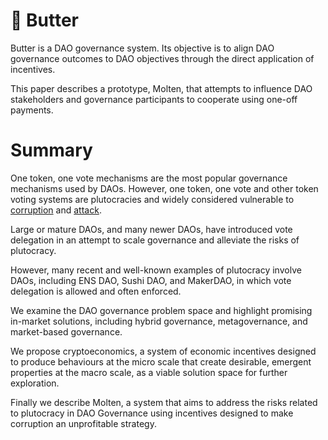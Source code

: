 # 🧈 Butter

Butter is a DAO governance system. Its objective is to align DAO governance outcomes to DAO objectives through the direct application of incentives.

This paper describes a prototype, Molten, that attempts to influence DAO stakeholders and governance participants to cooperate using one-off payments.

# Summary

One token, one vote mechanisms are the most popular governance mechanisms used by DAOs. However, one token, one vote and other token voting systems are plutocracies and widely considered vulnerable to [corruption](./problems.md#corruption-problems) and [attack](./problems.md#attack-problems).

Large or mature DAOs, and many newer DAOs, have introduced vote delegation in an attempt to scale governance and alleviate the risks of plutocracy.

However, many recent and well-known examples of plutocracy involve DAOs, including ENS DAO, Sushi DAO, and MakerDAO, in which vote delegation is allowed and often enforced.

We examine the DAO governance problem space and highlight promising in-market solutions, including hybrid governance, metagovernance, and market-based governance.

We propose cryptoeconomics, a system of economic incentives designed to produce behaviours at the micro scale that create desirable, emergent properties at the macro scale, as a viable solution space for further exploration.

Finally we describe Molten, a system that aims to address the risks related to plutocracy in DAO Governance using incentives designed to make corruption an unprofitable strategy.